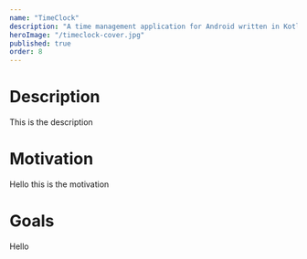 ```yaml
---
name: "TimeClock"
description: "A time management application for Android written in Kotlin with Jetpack Compose"
heroImage: "/timeclock-cover.jpg"
published: true
order: 8
---
```


# Description

This is the description

# Motivation

Hello this is the motivation

# Goals

Hello
